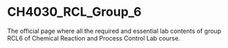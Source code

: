 # CH4030_RCL_Group_6
The official page where all the required and essential lab contents of group RCL6 of Chemical Reaction and Process Control Lab course.

